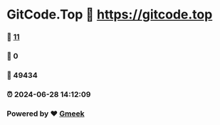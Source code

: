 # GitCode.Top :link: https://gitcode.top 
### :page_facing_up: [11](https://gitcode.top/tag.html) 
### :speech_balloon: 0 
### :hibiscus: 49434 
### :alarm_clock: 2024-06-28 14:12:09 
### Powered by :heart: [Gmeek](https://github.com/Meekdai/Gmeek)
